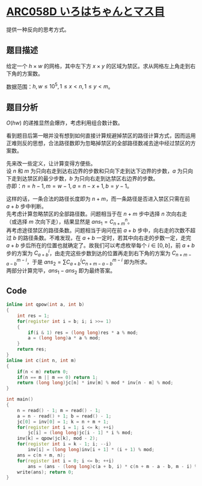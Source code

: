 # [ARC058D  いろはちゃんとマス目](https://www.luogu.com.cn/problem/AT_arc058_b)  
提供一种反向的思考方式。
## 题目描述
给定一个 $h\times w$ 的网格，其中左下方 $x\times y$ 的区域为禁区。求从网格左上角走到右下角的方案数。 

数据范围：$h, w\leq 10^5, 1\leq x < n, 1\leq y < m$。
## 题目分析
$O(hw)$ 的递推显然会爆炸，考虑利用组合数计数。  

看到题目后第一眼并没有想到如何直接计算规避掉禁区的路径计算方式，因而运用正难则反的思想，合法路径数即为忽略掉禁区的全部路径数减去途中经过禁区的方案数。

先来改一些定义，让计算变得方便些。  
设 $n$ 和 $m$ 为只向右走到达右边界的步数和只向下走到达下边界的步数，$a$ 为只向下走到达禁区的最少步数，$b$ 为只向右走到达禁区右边界的步数。  
亦即：$n = h - 1, m = w - 1, a = n - x + 1, b = y - 1$。

这样的话，一条合法的路径长度即为 $n + m$，而一条路径是否进入禁区只需在前 $a + b$ 步中判断。  
先考虑计算忽略禁区的全部路径数。问题相当于在 $n + m$ 步中选择 $n$ 次向右走（或选择 $m$ 次向下走），结果显然是 $ans_1 = C_{n + m}^{n}$。  
再考虑途径禁区的路径条数。问题相当于询问在前 $a + b$ 步中，向右走的次数不超过 $b$ 的路径条数。不难发现，在 $a + b$ 一定时，若其中向右走的步数一定，走完 $a + b$ 步后所在的位置也就确定了。故我们可以考虑枚举每个 $i ∈ [0, b]$，前 $a + b$ 步的方案为 $C_{a + b}^{i}$，由走完这些步数到达的位置再走到右下角的方案为 $C_{n + m - a - b}^{m - i}$，于是 $ans_2 = \sum C_{a + b}^{i} C_{n + m - a - b}^{m - i}$ 即为所求。  
两部分计算完毕，$ans_1 - ans_2$ 即为最终答案。

## Code
```cpp
inline int qpow(int a, int b)
{
	int res = 1;
	for(register int i = b; i; i >>= 1)
	{
		if(i & 1) res = (long long)res * a % mod;
		a = (long long)a * a % mod;
	}
	return res;
}
inline int c(int n, int m)
{
	if(n < m) return 0;
	if(n == m || m == 0) return 1;
	return (long long)jc[n] * inv[m] % mod * inv[n - m] % mod;
}

int main()
{
	n = read() - 1; m = read() - 1;
	a = n - read() + 1; b = read() - 1;
	jc[0] = inv[0] = 1; k = n + m + 1;
	for(register int i = 1; i <= k; ++i)
		jc[i] = (long long)jc[i - 1] * i % mod;
	inv[k] = qpow(jc[k], mod - 2);
	for(register int i = k - 1; i; --i)
		inv[i] = (long long)inv[i + 1] * (i + 1) % mod;
	ans = c(n + m, n);
	for(register int i = 0; i <= b; ++i)
		ans = (ans - (long long)c(a + b, i) * c(n + m - a - b, m - i) % mod * now + mod) % mod;
	write(ans); return 0;
}
```